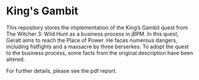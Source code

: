 King's Gambit
=======================

This repository stores the implementation of the King’s Gambit quest from The Witcher 3: Wild Hunt as a business process in jBPM. In this quest, Geralt aims to reach the Place of Power. He faces numerous dangers, including fistfights and a massacre by three berserkes. To adopt the quest to the business process, some facts from the original description have been altered.

For further details, please see the pdf report.
